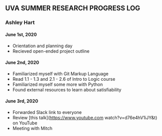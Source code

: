 ## UVA SUMMER RESEARCH PROGRESS LOG
### Ashley Hart

#### June 1st, 2020
- Orientation and planning day
- Recieved open-ended project outline

#### June 2nd, 2020
- Familiarized myself with Git Markup Language
- Read 1.1 - 1.3 and 2.1 - 2.6 of Intro to Logic course
- Familiarized myself some more with Python
- Found external resources to learn about satisfiability

#### June 3rd, 2020
- Forwarded Slack link to everyone
- Review [this talk](https://www.youtube.com watch?v=d76e4hV1iJY&t) on YouTube
- Meeting with Mitch
